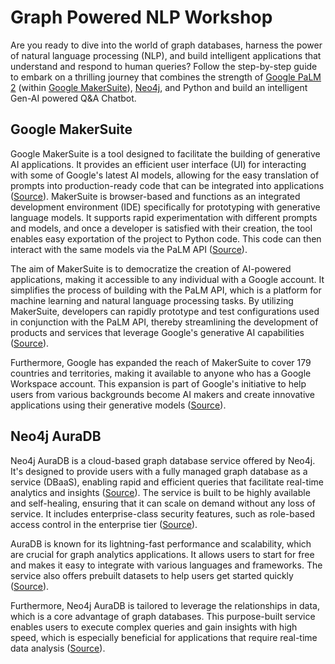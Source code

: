 # Graph Powered NLP Workshop

Are you ready to dive into the world of graph databases, harness the power of natural language processing (NLP), and build intelligent applications that understand and respond to human queries? Follow the step-by-step guide to embark on a thrilling journey that combines the strength of [Google PaLM 2](https://ai.google/discover/palm2/) (within [Google MakerSuite](https://developers.generativeai.google/products/makersuite)), [Neo4j](https://neo4j.com/), and Python and build an intelligent Gen-AI powered Q&A Chatbot.

## Google MakerSuite
Google MakerSuite is a tool designed to facilitate the building of generative AI applications. It provides an efficient user interface (UI) for interacting with some of Google's latest AI models, allowing for the easy translation of prompts into production-ready code that can be integrated into applications​​ ([Source](https://developers.googleblog.com/2023/09/make-with-makersuite-part1-introduction.html#:~:text=What%20is%20MakerSuite%3F%20MakerSuite%20is,can%20integrate%20into%20your%20applications)). MakerSuite is browser-based and functions as an integrated development environment (IDE) specifically for prototyping with generative language models. It supports rapid experimentation with different prompts and models, and once a developer is satisfied with their creation, the tool enables easy exportation of the project to Python code. This code can then interact with the same models via the PaLM API​​ ([Source](https://developers.generativeai.google/tutorials/makersuite_quickstart#:~:text=MakerSuite%20is%20a%20browser,Which%20prompt)).

The aim of MakerSuite is to democratize the creation of AI-powered applications, making it accessible to any individual with a Google account. It simplifies the process of building with the PaLM API, which is a platform for machine learning and natural language processing tasks. By utilizing MakerSuite, developers can rapidly prototype and test configurations used in conjunction with the PaLM API, thereby streamlining the development of products and services that leverage Google's generative AI capabilities​​ ([Source](https://www.packtpub.com/article-hub/getting-started-with-google-makersuite#:~:text=Getting%20Started%20with%20Google%20MakerSuite,interacting%20with%20the%20PaLM%20API)).

Furthermore, Google has expanded the reach of MakerSuite to cover 179 countries and territories, making it available to anyone who has a Google Workspace account. This expansion is part of Google's initiative to help users from various backgrounds become AI makers and create innovative applications using their generative models​​ ([Source](https://developers.googleblog.com/2023/08/makersuite-expands-adds-new-features-for-ai-makers.html#:~:text=With%20MakerSuite%20we%20want%20to,with%20a%20Google%20Workspace%20account)).

## Neo4j AuraDB
Neo4j AuraDB is a cloud-based graph database service offered by Neo4j. It's designed to provide users with a fully managed graph database as a service (DBaaS), enabling rapid and efficient queries that facilitate real-time analytics and insights ([Source](https://neo4j.com/cloud/platform/aura-graph-database/faq/#:~:text=General%20What%20is%20Neo4j%20AuraDB%3F,time%20analytics%20and%20insights))​​. The service is built to be highly available and self-healing, ensuring that it can scale on demand without any loss of service. It includes enterprise-class security features, such as role-based access control in the enterprise tier ([Source](https://aura.support.neo4j.com/hc/en-us/articles/17081071326739-Neo4j-AuraDB-and-Neo4j-AuraDS-products#:~:text=AuraDB%2C%20is%20the%20Neo4j%20graph,with%20the%20enterprise%20tier%20level))​​.

AuraDB is known for its lightning-fast performance and scalability, which are crucial for graph analytics applications. It allows users to start for free and makes it easy to integrate with various languages and frameworks. The service also offers prebuilt datasets to help users get started quickly​​ ([Source](https://neo4j.com/cloud/aura-free/#:~:text=Neo4j%20AuraDB%20is%20a%20fully,your%20favorite%20languages%20and%20frameworks)).

Furthermore, Neo4j AuraDB is tailored to leverage the relationships in data, which is a core advantage of graph databases. This purpose-built service enables users to execute complex queries and gain insights with high speed, which is especially beneficial for applications that require real-time data analysis ([Source](https://neo4j.com/docs/aura/auradb/#:~:text=Neo4j%20AuraDB%20is%20a%20cloud,support%20in%20this%20overview%20page))​​.
